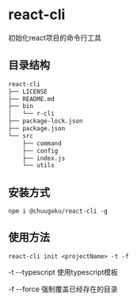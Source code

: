 # react-cli

初始化react项目的命令行工具

## 目录结构

```markdown
react-cli
├── LICENSE
├── README.md
├── bin
│   └── r-cli
├── package-lock.json
├── package.json
└── src
    ├── command
    ├── config
    ├── index.js
    └── utils
```

## 安装方式

```shell
npm i @chuugoku/react-cli -g
```

## 使用方法

```shell
react-cli init <projectName> -t -f
```

-t --typescript 使用typescript模板  

-f --force 强制覆盖已经存在的目录
